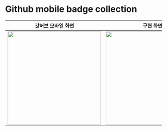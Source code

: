 # Github mobile badge collection
|깃허브 모바일 화면|구현 화면|
|:---:|:---:|
|<img src="https://github.com/some-storage/Github-Mobile/assets/80248855/572c8acd-06da-4d9b-95a0-ade48428862f" width="300px">|<img src="https://github.com/some-storage/Github-Mobile/assets/80248855/0c94b7b1-13d7-45f3-8326-62c9e40897ba" width="300px">
